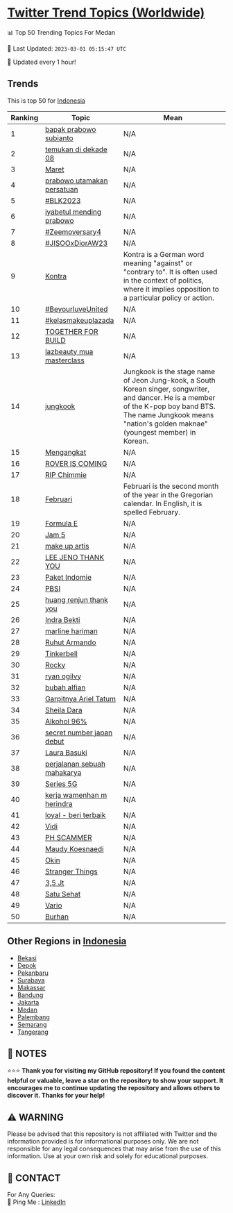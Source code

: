 [Twitter Trend Topics (Worldwide)](https://github.com/ErcinDedeoglu/Twitter-Trend-Topics)
==========


📊 Top 50 Trending Topics For Medan

📆 Last Updated: `2023-03-01 05:15:47 UTC`

🔧 Updated every 1 hour!


## Trends

This is top 50 for [Indonesia](</Indonesia>)

| Ranking | Topic | Mean |
| ------- | ------------ | ------------ |
| 1 | [bapak prabowo subianto](http://twitter.com/search?q=bapak+prabowo+subianto) | N/A |
| 2 | [temukan di dekade 08](http://twitter.com/search?q=temukan+di+dekade+08) | N/A |
| 3 | [Maret](http://twitter.com/search?q=Maret) | N/A |
| 4 | [prabowo utamakan persatuan](http://twitter.com/search?q=prabowo+utamakan+persatuan) | N/A |
| 5 | [#BLK2023](http://twitter.com/search?q=%23BLK2023) | N/A |
| 6 | [iyabetul mending prabowo](http://twitter.com/search?q=iyabetul+mending+prabowo) | N/A |
| 7 | [#Zeemoversary4](http://twitter.com/search?q=%23Zeemoversary4) | N/A |
| 8 | [#JISOOxDiorAW23](http://twitter.com/search?q=%23JISOOxDiorAW23) | N/A |
| 9 | [Kontra](http://twitter.com/search?q=Kontra) | Kontra is a German word meaning "against" or "contrary to". It is often used in the context of politics, where it implies opposition to a particular policy or action. |
| 10 | [#BeyourluveUnited](http://twitter.com/search?q=%23BeyourluveUnited) | N/A |
| 11 | [#kelasmakeuplazada](http://twitter.com/search?q=%23kelasmakeuplazada) | N/A |
| 12 | [TOGETHER FOR BUILD](http://twitter.com/search?q=TOGETHER+FOR+BUILD) | N/A |
| 13 | [lazbeauty mua masterclass](http://twitter.com/search?q=lazbeauty+mua+masterclass) | N/A |
| 14 | [jungkook](http://twitter.com/search?q=jungkook) | Jungkook is the stage name of Jeon Jung-kook, a South Korean singer, songwriter, and dancer. He is a member of the K-pop boy band BTS. The name Jungkook means "nation's golden maknae" (youngest member) in Korean. |
| 15 | [Mengangkat](http://twitter.com/search?q=Mengangkat) | N/A |
| 16 | [ROVER IS COMING](http://twitter.com/search?q=ROVER+IS+COMING) | N/A |
| 17 | [RIP Chimmie](http://twitter.com/search?q=RIP+Chimmie) | N/A |
| 18 | [Februari](http://twitter.com/search?q=Februari) | Februari is the second month of the year in the Gregorian calendar. In English, it is spelled February. |
| 19 | [Formula E](http://twitter.com/search?q=Formula+E) | N/A |
| 20 | [Jam 5](http://twitter.com/search?q=Jam+5) | N/A |
| 21 | [make up artis](http://twitter.com/search?q=make+up+artis) | N/A |
| 22 | [LEE JENO THANK YOU](http://twitter.com/search?q=LEE+JENO+THANK+YOU) | N/A |
| 23 | [Paket Indomie](http://twitter.com/search?q=Paket+Indomie) | N/A |
| 24 | [PBSI](http://twitter.com/search?q=PBSI) | N/A |
| 25 | [huang renjun thank you](http://twitter.com/search?q=huang+renjun+thank+you) | N/A |
| 26 | [Indra Bekti](http://twitter.com/search?q=Indra+Bekti) | N/A |
| 27 | [marline hariman](http://twitter.com/search?q=marline+hariman) | N/A |
| 28 | [Ruhut Armando](http://twitter.com/search?q=Ruhut+Armando) | N/A |
| 29 | [Tinkerbell](http://twitter.com/search?q=Tinkerbell) | N/A |
| 30 | [Rocky](http://twitter.com/search?q=Rocky) | N/A |
| 31 | [ryan ogilvy](http://twitter.com/search?q=ryan+ogilvy) | N/A |
| 32 | [bubah alfian](http://twitter.com/search?q=bubah+alfian) | N/A |
| 33 | [Garpitnya Ariel Tatum](http://twitter.com/search?q=Garpitnya+Ariel+Tatum) | N/A |
| 34 | [Sheila Dara](http://twitter.com/search?q=Sheila+Dara) | N/A |
| 35 | [Alkohol 96%](http://twitter.com/search?q=Alkohol+96%25) | N/A |
| 36 | [secret number japan debut](http://twitter.com/search?q=secret+number+japan+debut) | N/A |
| 37 | [Laura Basuki](http://twitter.com/search?q=Laura+Basuki) | N/A |
| 38 | [perjalanan sebuah mahakarya](http://twitter.com/search?q=perjalanan+sebuah+mahakarya) | N/A |
| 39 | [Series 5G](http://twitter.com/search?q=Series+5G) | N/A |
| 40 | [kerja wamenhan m herindra](http://twitter.com/search?q=kerja+wamenhan+m+herindra) | N/A |
| 41 | [loyal - beri terbaik](http://twitter.com/search?q=loyal+-+beri+terbaik) | N/A |
| 42 | [Vidi](http://twitter.com/search?q=Vidi) | N/A |
| 43 | [PH SCAMMER](http://twitter.com/search?q=PH+SCAMMER) | N/A |
| 44 | [Maudy Koesnaedi](http://twitter.com/search?q=Maudy+Koesnaedi) | N/A |
| 45 | [Okin](http://twitter.com/search?q=Okin) | N/A |
| 46 | [Stranger Things](http://twitter.com/search?q=Stranger+Things) | N/A |
| 47 | [3,5 Jt](http://twitter.com/search?q=3%2c5+Jt) | N/A |
| 48 | [Satu Sehat](http://twitter.com/search?q=Satu+Sehat) | N/A |
| 49 | [Vario](http://twitter.com/search?q=Vario) | N/A |
| 50 | [Burhan](http://twitter.com/search?q=Burhan) | N/A |



## Other Regions in [Indonesia](</Indonesia>)

* [Bekasi](</Indonesia/Bekasi.md>)
* [Depok](</Indonesia/Depok.md>)
* [Pekanbaru](</Indonesia/Pekanbaru.md>)
* [Surabaya](</Indonesia/Surabaya.md>)
* [Makassar](</Indonesia/Makassar.md>)
* [Bandung](</Indonesia/Bandung.md>)
* [Jakarta](</Indonesia/Jakarta.md>)
* [Medan](</Indonesia/Medan.md>)
* [Palembang](</Indonesia/Palembang.md>)
* [Semarang](</Indonesia/Semarang.md>)
* [Tangerang](</Indonesia/Tangerang.md>)



## 📝 NOTES

⭐⭐⭐ **Thank you for visiting my GitHub repository! If you found the content helpful or valuable, leave a star on the repository to show your support. It encourages me to continue updating the repository and allows others to discover it. Thanks for your help!**


## ⚠️ WARNING

Please be advised that this repository is not affiliated with Twitter and the information provided is for informational purposes only. We are not responsible for any legal consequences that may arise from the use of this information. Use at your own risk and solely for educational purposes.


## 📨 CONTACT

 For Any Queries:  
            🏓 Ping Me : [LinkedIn](https://www.linkedin.com/in/ercindedeoglu/)
